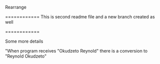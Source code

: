 Rearrange

============
This is second readme file and a new branch created as well

============

Some more details

"When program receives "Okudzeto Reynold" there is a conversion to "Reynold Okudzeto"


